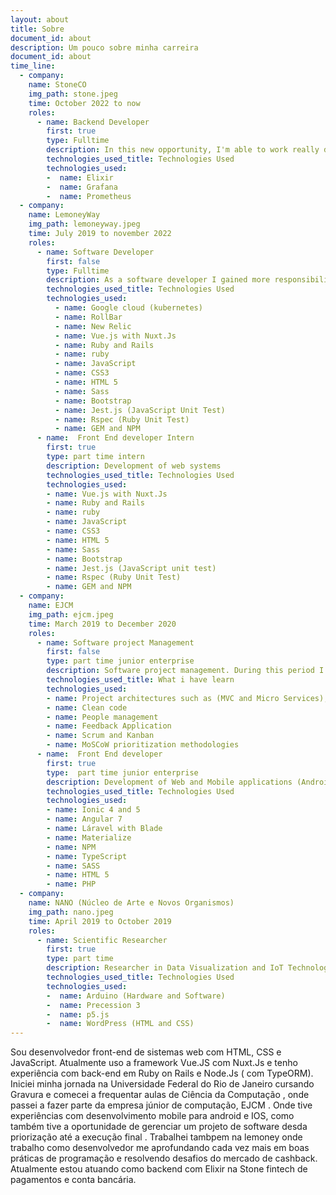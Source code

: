 ```yaml
---
layout: about
title: Sobre
document_id: about
description: Um pouco sobre minha carreira 
document_id: about
time_line:
  - company: 
    name: StoneCO
    img_path: stone.jpeg
    time: October 2022 to now
    roles:
      - name: Backend Developer
        first: true
        type: Fulltime
        description: In this new opportunity, I'm able to work really deep on finances and improve my skills in functional programming with Elixir.
        technologies_used_title: Technologies Used
        technologies_used:
        -  name: Elixir
        -  name: Grafana
        -  name: Prometheus
  - company: 
    name: LemoneyWay
    img_path: lemoneyway.jpeg
    time: July 2019 to november 2022
    roles:
      - name: Software Developer 
        first: false
        type: Fulltime 
        description: As a software developer I gained more responsibilities within the development team. I also maintaining knowledge of my previous position and learning new technologies
        technologies_used_title: Technologies Used
        technologies_used:
          - name: Google cloud (kubernetes)
          - name: RollBar
          - name: New Relic
          - name: Vue.js with Nuxt.Js
          - name: Ruby and Rails
          - name: ruby
          - name: JavaScript
          - name: CSS3
          - name: HTML 5
          - name: Sass
          - name: Bootstrap
          - name: Jest.js (JavaScript Unit Test)
          - name: Rspec (Ruby Unit Test)
          - name: GEM and NPM
      - name:  Front End developer Intern
        first: true
        type: part time intern
        description: Development of web systems
        technologies_used_title: Technologies Used
        technologies_used:
        - name: Vue.js with Nuxt.Js
        - name: Ruby and Rails
        - name: ruby
        - name: JavaScript
        - name: CSS3
        - name: HTML 5
        - name: Sass
        - name: Bootstrap
        - name: Jest.js (JavaScript unit test)
        - name: Rspec (Ruby Unit Test)
        - name: GEM and NPM
  - company: 
    name: EJCM
    img_path: ejcm.jpeg
    time: March 2019 to December 2020
    roles:
      - name: Software project Management 
        first: false
        type: part time junior enterprise
        description: Software project management. During this period I was able to go deeper into
        technologies_used_title: What i have learn
        technologies_used:
        - name: Project architectures such as (MVC and Micro Services),
        - name: Clean code
        - name: People management
        - name: Feedback Application
        - name: Scrum and Kanban
        - name: MoSCoW prioritization methodologies
      - name:  Front End developer
        first: true
        type:  part time junior enterprise
        description: Development of Web and Mobile applications (Android and IOS)
        technologies_used_title: Technologies Used
        technologies_used:
        - name: Ionic 4 and 5
        - name: Angular 7
        - name: Láravel with Blade
        - name: Materialize
        - name: NPM
        - name: TypeScript
        - name: SASS
        - name: HTML 5
        - name: PHP
  - company: 
    name: NANO (Núcleo de Arte e Novos Organismos)
    img_path: nano.jpeg
    time: April 2019 to October 2019
    roles:
      - name: Scientific Researcher
        first: true
        type: part time
        description: Researcher in Data Visualization and IoT Technologies (Internet of Things)
        technologies_used_title: Technologies Used
        technologies_used:
        -  name: Arduino (Hardware and Software)
        -  name: Precession 3
        -  name: p5.js
        -  name: WordPress (HTML and CSS)
---
```



Sou desenvolvedor front-end de sistemas web com HTML, CSS e JavaScript. Atualmente uso a framework Vue.JS com Nuxt.Js e tenho experiência com back-end em Ruby on Rails e Node.Js ( com TypeORM). Iniciei minha jornada na Universidade Federal do Rio de Janeiro cursando Gravura e comecei a frequentar aulas de Ciência da Computação , onde passei a fazer parte da empresa júnior de computação, EJCM . Onde tive experiências com desenvolvimento mobile para android e IOS, como também tive a oportunidade de gerenciar um projeto de software desda priorização até a execução final . Trabalhei tambpem na lemoney onde trabalho como desenvolvedor me aprofundando cada vez mais em boas práticas de programação e resolvendo desafios do mercado de cashback. Atualmente estou atuando como backend com Elixir na Stone fintech de pagamentos e conta bancária. 